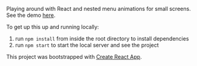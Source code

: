 Playing around with React and nested menu animations for small screens. See the demo [here](http://dev.benbrooks.net/react-menu-animations/).

To get up this up and running locally:
1. run `npm install` from inside the root directory to install dependencies
2. run `npm start` to start the local server and see the project

This project was bootstrapped with [Create React App](https://github.com/facebookincubator/create-react-app).
